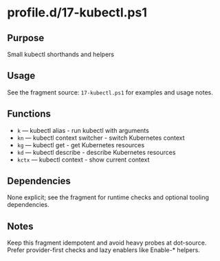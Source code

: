 profile.d/17-kubectl.ps1
========================

Purpose
-------
Small kubectl shorthands and helpers

Usage
-----
See the fragment source: `17-kubectl.ps1` for examples and usage notes.

Functions
---------
- `k` — kubectl alias - run kubectl with arguments
- `kn` — kubectl context switcher - switch Kubernetes context
- `kg` — kubectl get - get Kubernetes resources
- `kd` — kubectl describe - describe Kubernetes resources
- `kctx` — kubectl context - show current context

Dependencies
------------
None explicit; see the fragment for runtime checks and optional tooling dependencies.

Notes
-----
Keep this fragment idempotent and avoid heavy probes at dot-source. Prefer provider-first checks and lazy enablers like Enable-* helpers.

